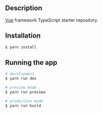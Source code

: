 ## Description

[Vue](https://github.com/vuejs) framework TypeScript starter repository.

## Installation

```bash
$ yarn install
```

## Running the app

```bash
# development
$ yarn run dev

# preview mode
$ yarn run preview

# production mode
$ yarn run build
```
